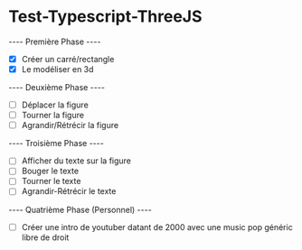 # Test-Typescript-ThreeJS

---- Première Phase ----

- [X] Créer un carré/rectangle
- [X] Le modéliser en 3d

---- Deuxième Phase ----

- [ ] Déplacer la figure
- [ ] Tourner la figure
- [ ] Agrandir/Rétrécir la figure

---- Troisième Phase ----

- [ ] Afficher du texte sur la figure
- [ ] Bouger le texte
- [ ] Tourner le texte
- [ ] Agrandir-Rétrécir le texte

---- Quatrième Phase (Personnel) ----

- [ ] Créer une intro de youtuber datant de 2000 avec une music pop généric libre de droit
